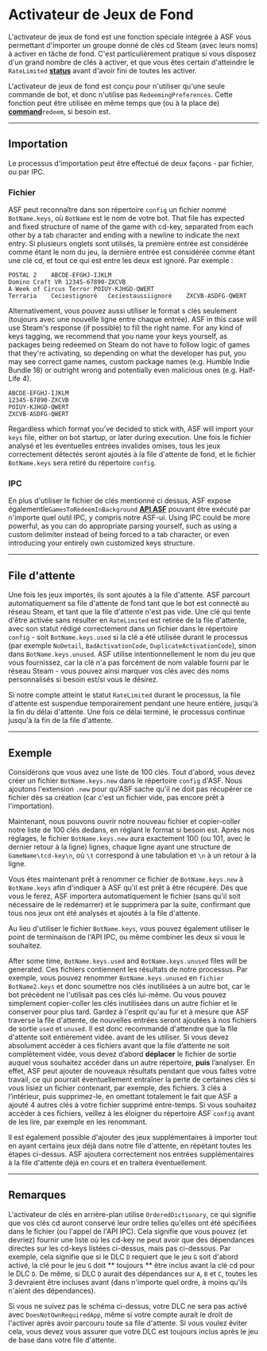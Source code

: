 # Activateur de Jeux de Fond

L'activateur de jeux de fond est une fonction spéciale intégrée à ASF vous permettant d'importer un groupe donné de clés cd Steam (avec leurs noms) à activer en tâche de fond. C'est particulièrement pratique si vous disposez d'un grand nombre de clés à activer, et que vous êtes certain d'atteindre le `RateLimited` **[status](https://github.com/JustArchiNET/ArchiSteamFarm/wiki/FAQ#what-is-the-meaning-of-status-when-redeeming-a-key)** avant d'avoir fini de toutes les activer.

L'activateur de jeux de fond est conçu pour n'utiliser qu'une seule commande de bot, et donc n'utilise pas `RedeemingPreferences`. Cette fonction peut être utilisée en même temps que (ou à la place de) **[command](https://github.com/JustArchiNET/ArchiSteamFarm/wiki/Commands)**`redeem`, si besoin est.

* * *

## Importation

Le processus d'importation peut être effectué de deux façons - par fichier, ou par IPC.

### Fichier

ASF peut reconnaître dans son répertoire `config` un fichier nommé `BotName.keys`, où `BotName` est le nom de votre bot. That file has expected and fixed structure of name of the game with cd-key, separated from each other by a tab character and ending with a newline to indicate the next entry. Si plusieurs onglets sont utilisés, la première entrée est considérée comme étant le nom du jeu, la dernière entrée est considérée comme étant une clé cd, et tout ce qui est entre les deux est ignoré. Par exemple :

    POSTAL 2    ABCDE-EFGHJ-IJKLM
    Domino Craft VR 12345-67890-ZXCVB
    A Week of Circus Terror POIUY-KJHGD-QWERT
    Terraria    Ceciestignoré   Ceciestaussiignoré    ZXCVB-ASDFG-QWERT
    

Alternativement, vous pouvez aussi utiliser le format s clés seulement (toujours avec une nouvelle ligne entre chaque entrée). ASF in this case will use Steam's response (if possible) to fill the right name. For any kind of keys tagging, we recommend that you name your keys yourself, as packages being redeemed on Steam do not have to follow logic of games that they're activating, so depending on what the developer has put, you may see correct game names, custom package names (e.g. Humble Indie Bundle 18) or outright wrong and potentially even malicious ones (e.g. Half-Life 4).

    ABCDE-EFGHJ-IJKLM
    12345-67890-ZXCVB
    POIUY-KJHGD-QWERT
    ZXCVB-ASDFG-QWERT
    

Regardless which format you've decided to stick with, ASF will import your `keys` file, either on bot startup, or later during execution. Une fois le fichier analysé et les éventuelles entrées invalides omises, tous les jeux correctement détectés seront ajoutés à la file d'attente de fond, et le fichier `BotName.keys` sera retiré du répertoire `config`.

### IPC

En plus d'utiliser le fichier de clés mentionné ci dessus, ASF expose égalementle`GamesToRedeemInBackground` **[API ASF](https://github.com/JustArchiNET/ArchiSteamFarm/wiki/IPC#asf-api)** pouvant être exécuté par n'importe quel outil IPC, y compris notre ASF-ui. Using IPC could be more powerful, as you can do appropriate parsing yourself, such as using a custom delimiter instead of being forced to a tab character, or even introducing your entirely own customized keys structure.

* * *

## File d'attente

Une fois les jeux importés, ils sont ajoutés à la file d'attente. ASF parcourt automatiquement sa file d'attente de fond tant que le bot est connecté au réseau Steam, et tant que la file d'attente n'est pas vide. Une clé qui tente d'être activée sans résulter en `RateLimited` est retirée de la file d'attente, avec son statut rédigé correctement dans un fichier dans le répertoire `config` - soit `BotName.keys.used` si la clé a été utilisée durant le processus (par exemple `NoDetail`, `BadActivationCode`, `DuplicateActivationCode`), sinon dans `BotName.keys.unused`. ASF utilise intentionnellement le nom du jeu que vous fournissez, car la clé n'a pas forcément de nom valable fourni par le réseau Steam - vous pouvez ainsi marquer vos clés avec des noms personnalisés si besoin est/si vous le désirez.

Si notre compte atteint le statut `RateLimited` durant le processus, la file d'attente est suspendue temporairement pendant une heure entière, jusqu'à la fin du délai d'attente. Une fois ce délai terminé, le processus continue jusqu'à la fin de la file d'attente.

* * *

## Exemple

Considérons que vous avez une liste de 100 clés. Tout d'abord, vous devez créer un fichier `BotName.keys.new` dans le répertoire `config` d'ASF. Nous ajoutons l'extension `.new` pour qu'ASF sache qu'il ne doit pas récupérer ce fichier dès sa création (car c'est un fichier vide, pas encore prêt à l'importation).

Maintenant, nous pouvons ouvrir notre nouveau fichier et copier-coller notre liste de 100 clés dedans, en réglant le format si besoin est. Après nos réglages, le fichier `BotName.keys.new` aura exactement 100 (ou 101, avec le dernier retour à la ligne) lignes, chaque ligne ayant une structure de `GameName\tcd-key\n`, où `\t` correspond à une tabulation et `\n` à un retour à la ligne.

Vous êtes maintenant prêt à renommer ce fichier de `BotName.keys.new` à `BotName.keys` afin d'indiquer à ASF qu'il est prêt à être récupéré. Dès que vous le ferez, ASF importera automatiquement le fichier (sans qu'il soit nécessaire de le redémarrer) et le supprimera par la suite, confirmant que tous nos jeux ont été analysés et ajoutés à la file d'attente.

Au lieu d'utiliser le fichier `BotName.keys`, vous pouvez également utiliser le point de terminaison de l'API IPC, ou même combiner les deux si vous le souhaitez.

After some time, `BotName.keys.used` and `BotName.keys.unused` files will be generated. Ces fichiers contiennent les résultats de notre processus. Par exemple, vous pouvez renommer `BotName.keys.unused` en `fichier BotName2.keys` et donc soumettre nos clés inutilisées à un autre bot, car le bot précédent ne l'utilisait pas ces clés lui-même. Ou vous pouvez simplement copier-coller les clés inutilisées dans un autre fichier et le conserver pour plus tard. Gardez à l'esprit qu'au fur et à mesure que ASF traverse la file d'attente, de nouvelles entrées seront ajoutées à nos fichiers de sortie `used` et `unused`. Il est donc recommandé d'attendre que la file d'attente soit entièrement vidée. avant de les utiliser. Si vous devez absolument accéder à ces fichiers avant que la file d’attente ne soit complètement vidée, vous devez d’abord **déplacer** le fichier de sortie auquel vous souhaitez accéder dans un autre répertoire, **puis** l’analyser. En effet, ASF peut ajouter de nouveaux résultats pendant que vous faites votre travail, ce qui pourrait éventuellement entraîner la perte de certaines clés si vous lisiez un fichier contenant, par exemple, des fichiers. 3 clés à l’intérieur, puis supprimez-le, en omettant totalement le fait que ASF a ajouté 4 autres clés à votre fichier supprimé entre-temps. Si vous souhaitez accéder à ces fichiers, veillez à les éloigner du répertoire ASF `config` avant de les lire, par exemple en les renommant.

Il est également possible d'ajouter des jeux supplémentaires à importer tout en ayant certains jeux déjà dans notre file d'attente, en répétant toutes les étapes ci-dessus. ASF ajoutera correctement nos entrées supplémentaires à la file d'attente déjà en cours et en traitera éventuellement.

* * *

## Remarques

L'activateur de clés en arrière-plan utilise `OrderedDictionary`, ce qui signifie que vos clés cd auront conservé leur ordre telles qu'elles ont été spécifiées dans le fichier (ou l'appel de l'API IPC). Cela signifie que vous pouvez (et devriez) fournir une liste où les cd-key ne peut avoir que des dépendances directes sur les cd-keys listées ci-dessus, mais pas ci-dessous. Par exemple, cela signifie que si le DLC `D` requiert que le jeu `G` soit d'abord activé, la clé pour le jeu `G` doit ** toujours ** être inclus avant la clé cd pour le DLC `D`. De même, si DLC `D` aurait des dépendances sur `A`, `B` et `C`, toutes les 3 devraient être incluses avant (dans n'importe quel ordre, à moins qu'ils n'aient des dépendances).

Si vous ne suivez pas le schéma ci-dessus, votre DLC ne sera pas activé avec `DoesNotOwnRequiredApp`, même si votre compte aurait le droit de l'activer après avoir parcouru toute sa file d'attente. Si vous voulez éviter cela, vous devez vous assurer que votre DLC est toujours inclus après le jeu de base dans votre file d'attente.